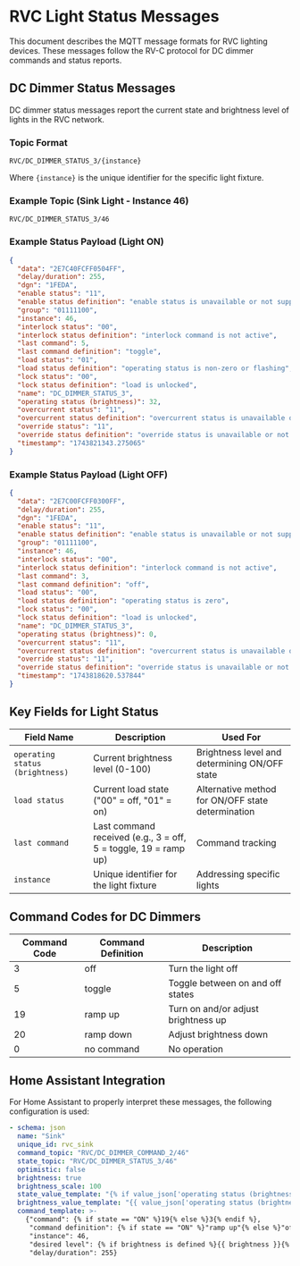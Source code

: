 # RVC Light Status Messages

This document describes the MQTT message formats for RVC lighting devices. These messages follow the RV-C protocol for DC dimmer commands and status reports.

## DC Dimmer Status Messages

DC dimmer status messages report the current state and brightness level of lights in the RVC network.

### Topic Format

```text
RVC/DC_DIMMER_STATUS_3/{instance}
```

Where `{instance}` is the unique identifier for the specific light fixture.

### Example Topic (Sink Light - Instance 46)

```text
RVC/DC_DIMMER_STATUS_3/46
```

### Example Status Payload (Light ON)

```json
{
  "data": "2E7C40FCFF0504FF",
  "delay/duration": 255,
  "dgn": "1FEDA",
  "enable status": "11",
  "enable status definition": "enable status is unavailable or not supported",
  "group": "01111100",
  "instance": 46,
  "interlock status": "00",
  "interlock status definition": "interlock command is not active",
  "last command": 5,
  "last command definition": "toggle",
  "load status": "01",
  "load status definition": "operating status is non-zero or flashing",
  "lock status": "00",
  "lock status definition": "load is unlocked",
  "name": "DC_DIMMER_STATUS_3",
  "operating status (brightness)": 32,
  "overcurrent status": "11",
  "overcurrent status definition": "overcurrent status is unavailable or not supported",
  "override status": "11",
  "override status definition": "override status is unavailable or not supported",
  "timestamp": "1743821343.275065"
}
```

### Example Status Payload (Light OFF)

```json
{
  "data": "2E7C00FCFF0300FF",
  "delay/duration": 255,
  "dgn": "1FEDA",
  "enable status": "11",
  "enable status definition": "enable status is unavailable or not supported",
  "group": "01111100",
  "instance": 46,
  "interlock status": "00",
  "interlock status definition": "interlock command is not active",
  "last command": 3,
  "last command definition": "off",
  "load status": "00",
  "load status definition": "operating status is zero",
  "lock status": "00",
  "lock status definition": "load is unlocked",
  "name": "DC_DIMMER_STATUS_3",
  "operating status (brightness)": 0,
  "overcurrent status": "11",
  "overcurrent status definition": "overcurrent status is unavailable or not supported",
  "override status": "11",
  "override status definition": "override status is unavailable or not supported",
  "timestamp": "1743818620.537844"
}
```

## Key Fields for Light Status

| Field Name | Description | Used For |
|------------|-------------|----------|
| `operating status (brightness)` | Current brightness level (0-100) | Brightness level and determining ON/OFF state |
| `load status` | Current load state ("00" = off, "01" = on) | Alternative method for ON/OFF state determination |
| `last command` | Last command received (e.g., 3 = off, 5 = toggle, 19 = ramp up) | Command tracking |
| `instance` | Unique identifier for the light fixture | Addressing specific lights |

## Command Codes for DC Dimmers

| Command Code | Command Definition | Description |
|--------------|-------------------|-------------|
| 3 | off | Turn the light off |
| 5 | toggle | Toggle between on and off states |
| 19 | ramp up | Turn on and/or adjust brightness up |
| 20 | ramp down | Adjust brightness down |
| 0 | no command | No operation |

## Home Assistant Integration

For Home Assistant to properly interpret these messages, the following configuration is used:

```yaml
- schema: json
  name: "Sink"
  unique_id: rvc_sink
  command_topic: "RVC/DC_DIMMER_COMMAND_2/46"
  state_topic: "RVC/DC_DIMMER_STATUS_3/46"
  optimistic: false
  brightness: true
  brightness_scale: 100
  state_value_template: "{% if value_json['operating status (brightness)']|int > 0 %}ON{% else %}OFF{% endif %}"
  brightness_value_template: "{{ value_json['operating status (brightness)']|int }}"
  command_template: >-
    {"command": {% if state == "ON" %}19{% else %}3{% endif %}, 
     "command definition": {% if state == "ON" %}"ramp up"{% else %}"off"{% endif %}, 
     "instance": 46, 
     "desired level": {% if brightness is defined %}{{ brightness }}{% else %}55{% endif %}, 
     "delay/duration": 255}
```
